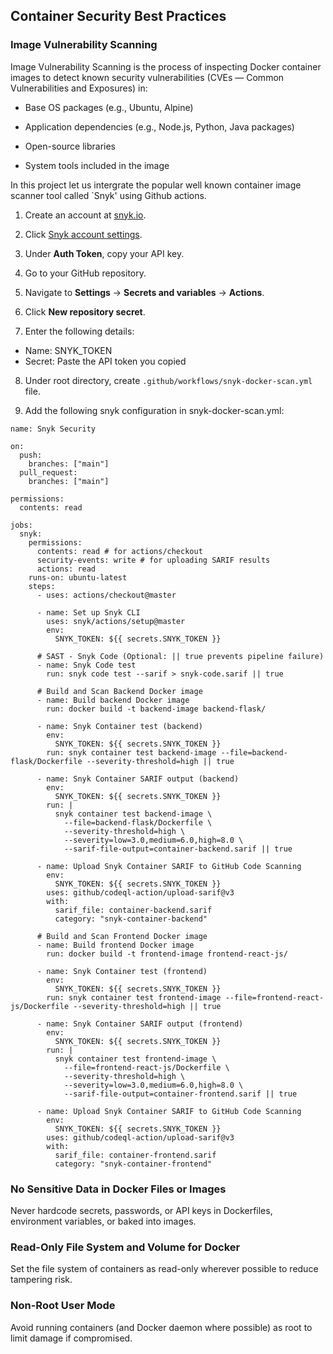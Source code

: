 ## Container Security Best Practices

### Image Vulnerability Scanning

Image Vulnerability Scanning is the process of inspecting Docker container images to detect known security vulnerabilities (CVEs — Common Vulnerabilities and Exposures) in:

- Base OS packages (e.g., Ubuntu, Alpine)

- Application dependencies (e.g., Node.js, Python, Java packages)

- Open-source libraries

- System tools included in the image

In this project let us intergrate the popular well known container image scanner tool called `Snyk' using Github actions.

1. Create an account at [snyk.io](https://snyk.io).

2. Click [Snyk account settings](https://app.snyk.io/account).

3. Under **Auth Token**, copy your API key.

4. Go to your GitHub repository.

5. Navigate to **Settings** → **Secrets and variables** → **Actions**.

6. Click **New repository secret**.

7. Enter the following details:
- Name: SNYK_TOKEN
- Secret: Paste the API token you copied

8. Under root directory, create `.github/workflows/snyk-docker-scan.yml` file.

9. Add the following snyk configuration in snyk-docker-scan.yml:
```
name: Snyk Security

on:
  push:
    branches: ["main"]
  pull_request:
    branches: ["main"]

permissions:
  contents: read

jobs:
  snyk:
    permissions:
      contents: read # for actions/checkout
      security-events: write # for uploading SARIF results
      actions: read
    runs-on: ubuntu-latest
    steps:
      - uses: actions/checkout@master

      - name: Set up Snyk CLI
        uses: snyk/actions/setup@master
        env:
          SNYK_TOKEN: ${{ secrets.SNYK_TOKEN }}

      # SAST - Snyk Code (Optional: || true prevents pipeline failure)
      - name: Snyk Code test
        run: snyk code test --sarif > snyk-code.sarif || true

      # Build and Scan Backend Docker image
      - name: Build backend Docker image
        run: docker build -t backend-image backend-flask/

      - name: Snyk Container test (backend)
        env:
          SNYK_TOKEN: ${{ secrets.SNYK_TOKEN }}
        run: snyk container test backend-image --file=backend-flask/Dockerfile --severity-threshold=high || true

      - name: Snyk Container SARIF output (backend)
        env:
          SNYK_TOKEN: ${{ secrets.SNYK_TOKEN }}      
        run: |
          snyk container test backend-image \
            --file=backend-flask/Dockerfile \
            --severity-threshold=high \
            --severity=low=3.0,medium=6.0,high=8.0 \
            --sarif-file-output=container-backend.sarif || true

      - name: Upload Snyk Container SARIF to GitHub Code Scanning
        env:
          SNYK_TOKEN: ${{ secrets.SNYK_TOKEN }}      
        uses: github/codeql-action/upload-sarif@v3
        with:
          sarif_file: container-backend.sarif
          category: "snyk-container-backend"

      # Build and Scan Frontend Docker image
      - name: Build frontend Docker image
        run: docker build -t frontend-image frontend-react-js/

      - name: Snyk Container test (frontend)
        env:
          SNYK_TOKEN: ${{ secrets.SNYK_TOKEN }}
        run: snyk container test frontend-image --file=frontend-react-js/Dockerfile --severity-threshold=high || true

      - name: Snyk Container SARIF output (frontend)
        env:
          SNYK_TOKEN: ${{ secrets.SNYK_TOKEN }}      
        run: |
          snyk container test frontend-image \
            --file=frontend-react-js/Dockerfile \
            --severity-threshold=high \
            --severity=low=3.0,medium=6.0,high=8.0 \
            --sarif-file-output=container-frontend.sarif || true

      - name: Upload Snyk Container SARIF to GitHub Code Scanning
        env:
          SNYK_TOKEN: ${{ secrets.SNYK_TOKEN }}      
        uses: github/codeql-action/upload-sarif@v3
        with:
          sarif_file: container-frontend.sarif
          category: "snyk-container-frontend"
```



### No Sensitive Data in Docker Files or Images

Never hardcode secrets, passwords, or API keys in Dockerfiles, environment variables, or baked into images.


### Read-Only File System and Volume for Docker

Set the file system of containers as read-only wherever possible to reduce tampering risk.


### Non-Root User Mode

Avoid running containers (and Docker daemon where possible) as root to limit damage if compromised.
